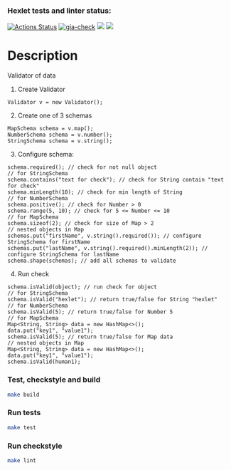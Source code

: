 ### Hexlet tests and linter status:

[![Actions Status](https://github.com/YobiDoYobi/java-project-78/actions/workflows/hexlet-check.yml/badge.svg)](https://github.com/YobiDoYobi/java-project-78/actions)
[![gia-check](https://github.com/YobiDoYobi/java-project-78/actions/workflows/gia-check.yml/badge.svg)](https://github.com/YobiDoYobi/java-project-78/actions/workflows/gia-check.yml)
<a href="https://codeclimate.com/github/YobiDoYobi/java-project-78/maintainability"><img src="https://api.codeclimate.com/v1/badges/af9893510c73f29ce0fc/maintainability" /></a>
<a href="https://codeclimate.com/github/YobiDoYobi/java-project-78/test_coverage"><img src="https://api.codeclimate.com/v1/badges/af9893510c73f29ce0fc/test_coverage" /></a>

# Description

Validator of data

1. Create Validator

```
Validator v = new Validator();
```

2. Create one of 3 schemas

```
MapSchema schema = v.map();
NumberSchema schema = v.number();
StringSchema schema = v.string();
```
3. Configure schema:
```
schema.required(); // check for not null object
// for StringSchema
schema.contains("text for check"); // check for String contain "text for check"
schema.minLength(10); // check for min length of String
// for NumberSchema
schema.positive(); // check for Number > 0
schema.range(5, 10); // check for 5 <= Number <= 10
// for MapSchema
schema.sizeof(2); // check for size of Map > 2
// nested objects in Map
schemas.put("firstName", v.string().required()); // configure StringSchema for firstName
schemas.put("lastName", v.string().required().minLength(2)); // configure StringSchema for lastName
schema.shape(schemas); // add all schemas to validate
```
4. Run check
```
schema.isValid(object); // run check for object
// for StringSchema
schema.isValid("hexlet"); // return true/false for String "hexlet"
// for NumberSchema
schema.isValid(5); // return true/false for Number 5
// for MapSchema
Map<String, String> data = new HashMap<>();
data.put("key1", "value1");
schema.isValid(5); // return true/false for Map data
// nested objects in Map
Map<String, String> data = new HashMap<>();
data.put("key1", "value1");
schema.isValid(human1);
```

### Test, checkstyle and build

```bash
make build
```

### Run tests

```bash
make test
```

### Run checkstyle

```bash
make lint
```